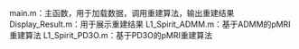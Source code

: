 main.m：主函数，用于加载数据，调用重建算法，输出重建结果
Display_Result.m：用于展示重建结果
L1_Spirit_ADMM.m：基于ADMM的pMRI重建算法
L1_Spirit_PD3O.m：基于PD3O的pMRI重建算法